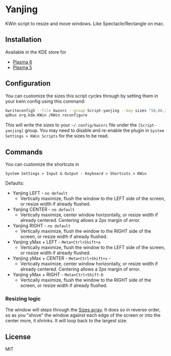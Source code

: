 # Yanjing

KWin script to resize and move windows. Like Spectacle/Rectangle on mac.

## Installation

Available in the KDE store for

- [Plasma 6](https://store.kde.org/p/2136753/)
- [Plasma 5](https://store.kde.org/p/1492899/)

## Configuration

You can customize the sizes this script cycles through by setting them in your
kwin config using this command:

```sh
kwriteconfig5 --file kwinrc --group Script-yanjing --key sizes "50,66,34,100"
qdbus org.kde.KWin /KWin reconfigure
```

This will write the sizes to your `~/.config/kwinrc` file under the
`[Script-yanjing]` group.
You may need to disable and re-enable the plugin in
`System Settings > KWin Scripts` for the sizes to be read.

## Commands

You can customize the shortcuts in

```plain
System Settings > Input & Output - Keyboard > Shortcuts > KWin
```

Defaults:

- Yanjing LEFT - `no default`
  - Vertically maximize, flush the window to the LEFT side of the screen, or
    resize width if already flushed.
- Yanjing CENTER - `no default`
  - Vertically maximize, center window horizontally, or resize width if
    already centered. Centering allows a 2px margin of error.
- Yanjing RIGHT - `no default`
  - Vertically maximize, flush the window to the RIGHT side of the screen,
    or resize width if already flushed.
- Yanjing yMax + LEFT - `Meta+Ctrl+Shift+a`
  - Vertically maximize, flush the window to the LEFT side of the screen, or
    resize width if already flushed.
- Yanjing yMax + CENTER - `Meta+Ctrl+Shift+x` -
  - Vertically maximize, center window horizontally, or resize width if
    already centered. Centering allows a 2px margin of error.
- Yanjing yMax + RIGHT - `Meta+Ctrl+Shift-D`
  - Vertically maximize, flush the window to the RIGHT side of the screen,
    or resize width if already flushed.

### Resizing logic

The window will steps through the [Sizes array](./contents/code/main.js).
It does so in reverse order, so as you "shove" the window against each edge of
the screen or into the center more, it shrinks. It will loop back to the
largest size.

## License

MIT
